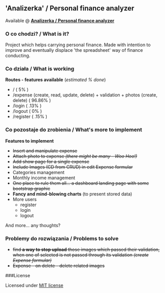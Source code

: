 ## 'Analizerka' / Personal finance analyzer

Available @ **[Analizerka / Personal finance analyzer](http://analizerka.glt.pl)**

### O co chodzi?  / What is it?
Project which helps carrying personal finance. Made with intention to improve and eventually displace 'the spreadsheet' way of finance conducting.

### Co działa / What is working

**Routes - features available** (*estimated % done*)

* / ( 5% )
* /expense (create, read, update, delete) + validation + photos (create, delete) ( 96.86% )
* /login ( .13% )
* /logout ( 0% )
* /register ( .15% )

### Co pozostaje do zrobienia / What's more to implement
**Features to implement**

* ~~Insert and manipulate expense~~
* ~~Attach photo to expense _(there might be many - Woo Hoo!)_~~
* ~~Add show page for a single expense~~
* ~~Include Images (CD from CRUD) in edit Expense formular~~
* Categories management
* Monthly income management
* ~~One place to rule them all... a dashboard landing page with some bootstrap graphic~~
* **Fancy and mind-blowing charts** (to present stored data)
* More users
    * register
    * login
    * logout

And more... any thoughts?

### Problemy do rozwiązania / Problems to solve
* ~~find **a way to stop upload** those images which passed their validation, when one of selected is not passed through its validation *(create Expense formular)*~~
* ~~Expense - on delete - delete related images~~

###License

Licensed under [MIT license](http://opensource.org/licenses/MIT)
